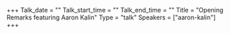 +++
Talk_date = ""
Talk_start_time = ""
Talk_end_time = ""
Title = "Opening Remarks featuring Aaron Kalin"
Type = "talk"
Speakers = ["aaron-kalin"]
+++

